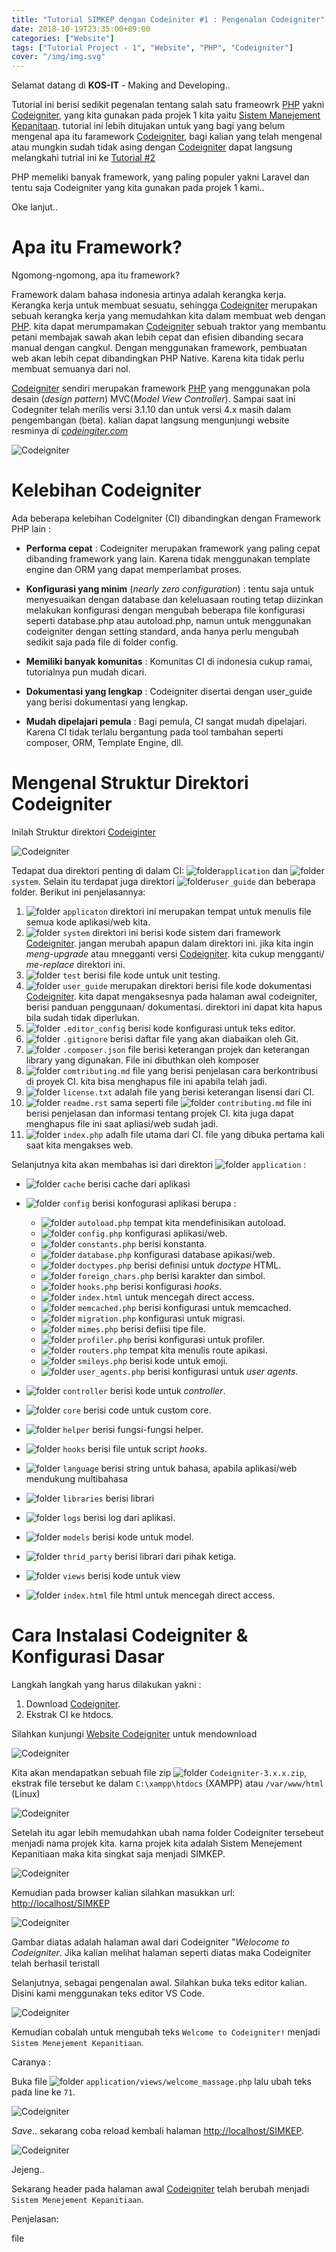 ```yaml
---
title: "Tutorial SIMKEP dengan Codeiniter #1 : Pengenalan Codeigniter"
date: 2018-10-19T23:35:00+09:00
categories: ["Website"]
tags: ["Tutorial Project - 1", "Website", "PHP", "Codeigniter"]
cover: "/img/img.svg"
---
```


Selamat datang di **KOS-IT** - Making and Developing..

Tutorial ini berisi sedikit pegenalan tentang salah satu frameowrk [PHP](https://kos-it.github.io/tags/php/) yakni [Codeigniter](https://kos-it.github.io/tags/codeigniter/), yang kita gunakan pada projek 1 kita yaitu [Sistem Manejement Kepanitaan](https://kos-it.github.io/projects/projek-sistem-menejement-kepanitiaan/). tutorial ini lebih ditujakan untuk yang bagi yang belum mengenal apa itu faramework [Codeigniter](https://kos-it.github.io/tags/codeigniter/), bagi kalian yang telah mengenal atau mungkin sudah tidak asing dengan [Codeigniter](https://kos-it.github.io/tags/codeigniter/) dapat langsung melangkahi tutrial ini ke [Tutorial #2](https://kos-it.guthub.io/tutorial-projek-1-bagian-2)

PHP memeliki banyak framework, yang paling populer yakni Laravel dan tentu saja Codeigniter yang kita gunakan pada projek 1 kami..

Oke lanjut..

# Apa itu Framework?
Ngomong-ngomong, apa itu framework?

Framework dalam bahasa indonesia artinya adalah kerangka kerja. Kerangka kerja untuk membuat sesuatu, sehingga [Codeigniter](https://kos-it.github.io/tags/codeigniter/) merupakan sebuah kerangka kerja yang memudahkan kita dalam membuat web dengan [PHP](https://kos-it.github.io/tags/php/). kita dapat merumpamakan [Codeigniter](https://kos-it.github.io/tags/codeigniter) sebuah traktor yang membantu petani membajak sawah akan lebih cepat dan efisien dibanding secara manual dengan cangkul. Dengan menggunakan framework, pembuatan web akan lebih cepat dibandingkan PHP Native. Karena kita tidak perlu membuat semuanya dari nol.

[Codeigniter](https://kos-it.github.io/tags/codeigniter/) sendiri merupakan framework [PHP](https://kos-it.github.io/tags/php/) yang menggunakan pola desain (*design pattern*) MVC(*Model View Controller*). Sampai saat ini Codegniter telah merilis versi 3.1.10 dan untuk versi 4.x masih dalam pengembangan (beta). kalian dapat langsung mengunjungi website resminya di <a href="https://codeigniter.com/" target="_blank"><i>codeingiter.com</i></a>

![Codeigniter](/img/projek1/codeigniter.png)

# Kelebihan Codeigniter

Ada beberapa kelebihan CodeIgniter (CI) dibandingkan dengan Framework PHP lain :

* **Performa cepat** : Codeigniter merupakan framework yang paling cepat dibanding framework yang lain. Karena tidak menggunakan template engine dan ORM yang dapat memperlambat proses.

* **Konfigurasi yang minim** (*nearly zero configuration*) : tentu saja untuk menyesuaikan dengan database dan keleluasaan routing tetap diizinkan melakukan konfigurasi dengan mengubah beberapa file konfigurasi seperti database.php atau autoload.php, namun untuk menggunakan codeigniter dengan setting standard, anda hanya perlu mengubah sedikit saja pada file di folder config.

* **Memiliki banyak komunitas** : Komunitas CI di indonesia cukup ramai, tutorialnya pun mudah dicari.

* **Dokumentasi yang lengkap** : Codeigniter disertai dengan user_guide yang berisi dokumentasi yang lengkap. 

* **Mudah dipelajari pemula** : Bagi pemula, CI sangat mudah dipelajari. Karena CI tidak terlalu bergantung pada tool tambahan seperti composer, ORM, Template Engine, dll.

# Mengenal Struktur Direktori Codeigniter

Inilah Struktur direktori [Codeiginter](https://kos-it.github.io/tags/codeigniter)

![Codeigniter](/img/projek1/downloadci.png)

Tedapat dua direktori penting di dalam CI:  <img class="emoji" draggable="true" alt="folder" src="/icon/icons8-folder.svg">`application` dan <img class="emoji" draggable="true" alt="folder" src="/icon/icons8-folder.svg">`system`. Selain itu terdapat juga direktori <img class="emoji" draggable="true" alt="folder" src="/icon/icons8-folder.svg">`user_guide` dan beberapa folder. Berikut ini penjelasannya:

 1. <img class="emoji" draggable="true" alt="folder" src="/icon/icons8-folder.svg"> `applicaton` direktori ini merupakan tempat untuk menulis file semua kode aplikasi/web kita.
 2. <img class="emoji" draggable="true" alt="folder" src="/icon/icons8-folder.svg"> `system` direktori ini berisi kode sistem dari framework [Codeigniter](http://kos-it.github.io/tags/codeigniter). jangan merubah apapun dalam direktori ini. jika kita ingin _meng-upgrade_ atau mnegganti versi [Codeigniter](htpp://kos-it.github.io/tags/codeigniter). kita cukup mengganti/ _me-replace_ direktori ini.
 3. <img class="emoji" draggable="true" alt="folder" src="/icon/icons8-folder.svg"> `test` berisi file kode untuk unit testing.
 4. <img class="emoji" draggable="true" alt="folder" src="/icon/icons8-folder.svg"> `user_guide` merupakan direktori berisi file kode dokumentasi [Codeigniter](http://kos-it.github.io/tags/codeigniter). kita dapat mengaksesnya pada halaman awal codeigniter, berisi panduan penggunaan/ dokumentasi. direktori ini dapat kita hapus bila sudah tidak diperlukan.
 5. <img class="emoji" draggable="true" alt="folder" src="/icon/icons8-folder.svg"> `.editor_config` berisi kode konfigurasi untuk teks editor.
 6. <img class="emoji" draggable="true" alt="folder" src="/icon/icons8-folder.svg"> `.gitignore` berisi daftar file yang akan diabaikan oleh Git.
 7. <img class="emoji" draggable="true" alt="folder" src="/icon/icons8-folder.svg"> `.composer.json` file berisi keterangan projek dan keterangan library yang digunakan. File ini dibuthkan oleh komposer
 8. <img class="emoji" draggable="true" alt="folder" src="/icon/icons8-folder.svg"> `comtributing.md` file yang berisi penjelasan cara berkontribusi di proyek CI. kita bisa menghapus file ini apabila telah jadi.
 9. <img class="emoji" draggable="true" alt="folder" src="/icon/icons8-folder.svg"> `license.txt` adalah file yang berisi keterangan lisensi dari CI.
 10. <img class="emoji" draggable="true" alt="folder" src="/icon/icons8-folder.svg"> `readme.rst` sama seperti file <img class="emoji" draggable="true" alt="folder" src="/icon/icons8-folder.svg"> `contributing.md` file ini berisi penjelasan dan informasi tentang projek CI. kita juga dapat menghapus file ini saat apliasi/web sudah jadi.
 11. <img class="emoji" draggable="true" alt="folder" src="/icon/icons8-folder.svg"> `index.php` adalh file utama dari CI. file yang dibuka pertama kali saat kita mengakses web.
 
 Selanjutnya kita akan membahas isi dari direktori <img class="emoji" draggable="true" alt="folder" src="/icon/icons8-folder.svg"> `application` :

  * <img class="emoji" draggable="true" alt="folder" src="/icon/icons8-folder.svg"> `cache` berisi cache dari aplikasi
  * <img class="emoji" draggable="true" alt="folder" src="/icon/icons8-folder.svg"> `config` berisi konfogurasi aplikasi berupa :

    * <img class="emoji" draggable="true" alt="folder" src="/icon/icons8-folder.svg"> `autoload.php` tempat kita mendefinisikan autoload.
    * <img class="emoji" draggable="true" alt="folder" src="/icon/icons8-folder.svg"> `config.php` konfigurasi aplikasi/web.
    * <img class="emoji" draggable="true" alt="folder" src="/icon/icons8-folder.svg"> `constants.php` berisi konstanta.
    * <img class="emoji" draggable="true" alt="folder" src="/icon/icons8-folder.svg"> `database.php` konfigurasi database apikasi/web.
    * <img class="emoji" draggable="true" alt="folder" src="/icon/icons8-folder.svg"> `doctypes.php` berisi definisi untuk _doctype_ HTML.
    * <img class="emoji" draggable="true" alt="folder" src="/icon/icons8-folder.svg"> `foreign_chars.php` berisi karakter dan simbol.
    * <img class="emoji" draggable="true" alt="folder" src="/icon/icons8-folder.svg"> `hooks.php` berisi konfigurasi _hooks_.
    * <img class="emoji" draggable="true" alt="folder" src="/icon/icons8-folder.svg"> `index.html` untuk mencegah direct access.
    * <img class="emoji" draggable="true" alt="folder" src="/icon/icons8-folder.svg"> `memcached.php` berisi konfigurasi untuk memcached.
    * <img class="emoji" draggable="true" alt="folder" src="/icon/icons8-folder.svg"> `migration.php` konfigurasi untuk migrasi.
    * <img class="emoji" draggable="true" alt="folder" src="/icon/icons8-folder.svg"> `mimes.php` berisi defiisi tipe file.
    * <img class="emoji" draggable="true" alt="folder" src="/icon/icons8-folder.svg"> `profiler.php` berisi konfigurasi untuk profiler.
    * <img class="emoji" draggable="true" alt="folder" src="/icon/icons8-folder.svg"> `routers.php` tempat kita menulis route apikasi.
    * <img class="emoji" draggable="true" alt="folder" src="/icon/icons8-folder.svg"> `smileys.php` berisi kode untuk emoji.
    * <img class="emoji" draggable="true" alt="folder" src="/icon/icons8-folder.svg"> `user_agents.php` berisi konfigurasi untuk _user agents_.

  * <img class="emoji" draggable="true" alt="folder" src="/icon/icons8-folder.svg"> `controller` berisi kode untuk _controller_.
  * <img class="emoji" draggable="true" alt="folder" src="/icon/icons8-folder.svg"> `core` berisi code untuk custom core.
  * <img class="emoji" draggable="true" alt="folder" src="/icon/icons8-folder.svg"> `helper` berisi fungsi-fungsi helper.
  * <img class="emoji" draggable="true" alt="folder" src="/icon/icons8-folder.svg"> `hooks` berisi file untuk script _hooks_.
  * <img class="emoji" draggable="true" alt="folder" src="/icon/icons8-folder.svg"> `language` berisi string untuk bahasa, apabila aplikasi/web mendukung multibahasa
  * <img class="emoji" draggable="true" alt="folder" src="/icon/icons8-folder.svg"> `libraries` berisi librari
  * <img class="emoji" draggable="true" alt="folder" src="/icon/icons8-folder.svg"> `logs` berisi log dari aplikasi.
  * <img class="emoji" draggable="true" alt="folder" src="/icon/icons8-folder.svg"> `models` berisi kode untuk model.
  * <img class="emoji" draggable="true" alt="folder" src="/icon/icons8-folder.svg"> `thrid_party` berisi librari dari pihak ketiga.
  * <img class="emoji" draggable="true" alt="folder" src="/icon/icons8-folder.svg"> `views` berisi kode untuk view
  * <img class="emoji" draggable="true" alt="folder" src="/icon/icons8-folder.svg"> `index.html` file html untuk mencegah direct access.
  
# Cara Instalasi Codeigniter & Konfigurasi Dasar

Langkah langkah yang harus dilakukan yakni :

 1. Download [Codeigniter](https://www.codeigniter.com/download).
 2. Ekstrak CI ke htdocs.

Silahkan kunjungi [Website Codeigniter](https://www.codeigniter.com/download) untuk mendownload

![Codeigniter](/img/projek1/downloadci.png)

Kita akan mendapatkan sebuah file zip <img class="emoji" draggable="true" alt="folder" src="/icon/icons8-folder.svg"> `Codeigniter-3.x.x.zip`, ekstrak file tersebut ke dalam `C:\xampp\htdocs` (XAMPP) atau `/var/www/html` (Linux)

![Codeigniter](/img/projek1/ekstrak-ci.gif)

Setelah itu agar lebih memudahkan ubah nama folder Codeigniter tersebeut menjadi nama projek kita. karna projek kita adalah Sistem Menejement Kepanitiaan maka kita singkat saja menjadi SIMKEP.

![Codeigniter](/img/projek1/ekstrak-ci.gif)

Kemudian pada browser kalian silahkan masukkan url: [http://localhost/SIMKEP](http://localhost/SIMKEP)

![Codeigniter](/img/projek1/downloadci.png)

Gambar diatas adalah halaman awal dari Codeigniter "_Welocome to Codeigniter_. Jika kalian melihat halaman seperti diatas maka Codeigniter telah berhasil teristall

Selanjutnya, sebagai pengenalan awal. Silahkan buka teks editor kalian. Disini kami menggunakan teks editor VS Code. 

![Codeigniter](/img/projek1/downloadci.png)

Kemudian cobalah untuk mengubah teks `Welcome to Codeigniter!` menjadi `Sistem Menejement Kepanitiaan`.

Caranya : 

Buka file <img class="emoji" draggable="true" alt="folder" src="/icon/icons8-folder.svg"> `application/views/welcome_massage.php` lalu ubah teks pada line ke `71`.

![Codeigniter](/img/projek1/downloadci.png)

_Save_.. sekarang coba reload kembali halaman [http://localhost/SIMKEP](http://localhost/SIMKEP).

![Codeigniter](/img/projek1/downloadci.png)

Jejeng..

Sekarang header pada halaman awal [Codeigniter](https://kos-it.github.io/tagas/codeigniter) telah berubah menjadi `Sistem Menejement Kepanitiaan`.

Penjelasan:

file 
